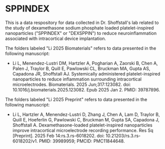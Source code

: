 # SPPINDEX
This is a data respository for data collected in Dr. Shoffstall's lab related to the study of dexamethasone sodium phosphate loaded platelet-inspired nanoparticles ("SPPINDEX" or "DEXSPPIN") to reduce neuroinflammation associated with intracortical device implantation.

The folders labeled "Li 2025 Biomaterials" refers to data presented in the following manuscript:
- Li L, Menendez-Lustri DM, Hartzler A, Pogharian A, Zaorski B, Chen A, Palen J, Traylor B, Quill E, Pawlowski CL, Bruckman MA, Gupta AS, Capadona JR, Shoffstall AJ. Systemically administered platelet-inspired nanoparticles to reduce inflammation surrounding intracortical microelectrodes. Biomaterials. 2025 Jun;317:123082. doi: 10.1016/j.biomaterials.2025.123082. Epub 2025 Jan 2. PMID: 39787896.

The folders labeled "Li 2025 Preprint" refers to data presented in the following manuscript:
- Li L, Hartzler A, Menendez-Lustri D, Zhang J, Chen A, Lam D, Traylor B, Quill E, Hoeferlin G, Pawlowski C, Bruckman M, Gupta SA, Capadona J, Shoffstall A. Dexamethasone-loaded platelet-inspired nanoparticles improve intracortical microelectrode recording performance. Res Sq [Preprint]. 2025 Feb 14:rs.3.rs-6018202. doi: 10.21203/rs.3.rs-6018202/v1. PMID: 39989959; PMCID: PMC11844648.
